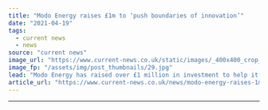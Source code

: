 ```yaml
---
title: "Modo Energy raises £1m to ‘push boundaries of innovation’"
date: "2021-04-19"
tags: 
  - current news
  - news
source: "current news"
image_url: "https://www.current-news.co.uk/static/images/_400x400_crop_center-center/Modo-Energy-co-founders-Quentin-and-Tim-image-Modo-Energy.jpg"
image_fp: "/assets/img/post_thumbnails/29.jpg"
lead: "​Modo Energy has raised over £1 million in investment to help it scale up its energy data analytics software."
article_url: "https://www.current-news.co.uk/news/modo-energy-raises-1m-to-push-boundaries-of-innovation?utm_source=rss-feeds&utm_medium=rss&utm_campaign=rss"
---
```


---
